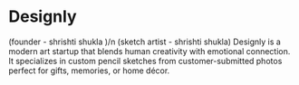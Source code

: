 # Designly
(founder - shrishti shukla )/n
(sketch artist - shrishti shukla) 
Designly is a modern art startup that blends human creativity with emotional connection. It specializes in custom pencil sketches from customer-submitted photos  perfect for gifts, memories, or home décor.
